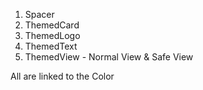 1. Spacer
2. ThemedCard
3. ThemedLogo
4. ThemedText
5. ThemedView - Normal View & Safe View

All are linked to the Color
